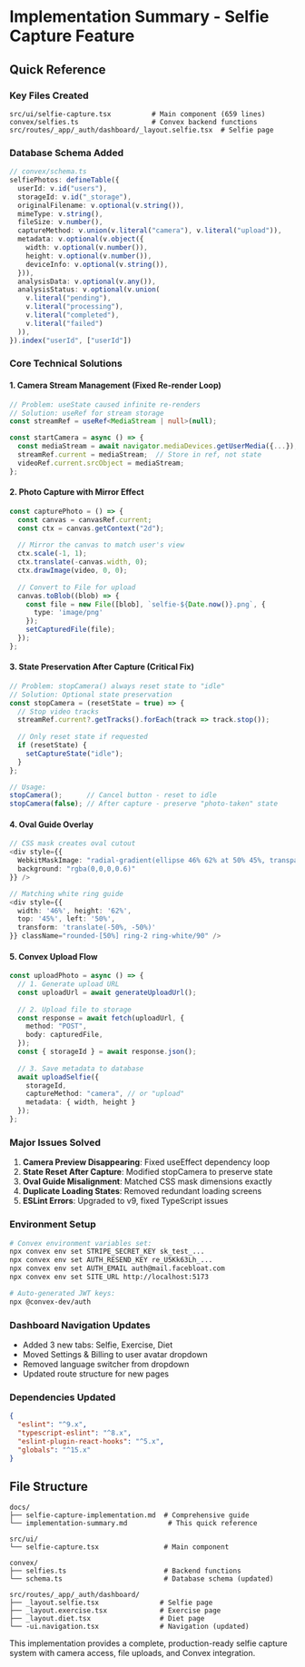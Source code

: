 # Implementation Summary - Selfie Capture Feature

## Quick Reference

### Key Files Created
```
src/ui/selfie-capture.tsx          # Main component (659 lines)
convex/selfies.ts                  # Convex backend functions
src/routes/_app/_auth/dashboard/_layout.selfie.tsx  # Selfie page
```

### Database Schema Added
```typescript
// convex/schema.ts
selfiePhotos: defineTable({
  userId: v.id("users"),
  storageId: v.id("_storage"),
  originalFilename: v.optional(v.string()),
  mimeType: v.string(),
  fileSize: v.number(),
  captureMethod: v.union(v.literal("camera"), v.literal("upload")),
  metadata: v.optional(v.object({
    width: v.optional(v.number()),
    height: v.optional(v.number()),
    deviceInfo: v.optional(v.string()),
  })),
  analysisData: v.optional(v.any()),
  analysisStatus: v.optional(v.union(
    v.literal("pending"),
    v.literal("processing"),
    v.literal("completed"),
    v.literal("failed")
  )),
}).index("userId", ["userId"])
```

### Core Technical Solutions

#### 1. Camera Stream Management (Fixed Re-render Loop)
```typescript
// Problem: useState caused infinite re-renders
// Solution: useRef for stream storage
const streamRef = useRef<MediaStream | null>(null);

const startCamera = async () => {
  const mediaStream = await navigator.mediaDevices.getUserMedia({...});
  streamRef.current = mediaStream;  // Store in ref, not state
  videoRef.current.srcObject = mediaStream;
};
```

#### 2. Photo Capture with Mirror Effect
```typescript
const capturePhoto = () => {
  const canvas = canvasRef.current;
  const ctx = canvas.getContext("2d");
  
  // Mirror the canvas to match user's view
  ctx.scale(-1, 1);
  ctx.translate(-canvas.width, 0);
  ctx.drawImage(video, 0, 0);
  
  // Convert to File for upload
  canvas.toBlob((blob) => {
    const file = new File([blob], `selfie-${Date.now()}.png`, {
      type: 'image/png'
    });
    setCapturedFile(file);
  });
};
```

#### 3. State Preservation After Capture (Critical Fix)
```typescript
// Problem: stopCamera() always reset state to "idle"
// Solution: Optional state preservation
const stopCamera = (resetState = true) => {
  // Stop video tracks
  streamRef.current?.getTracks().forEach(track => track.stop());
  
  // Only reset state if requested
  if (resetState) {
    setCaptureState("idle");
  }
};

// Usage:
stopCamera();      // Cancel button - reset to idle
stopCamera(false); // After capture - preserve "photo-taken" state
```

#### 4. Oval Guide Overlay
```typescript
// CSS mask creates oval cutout
<div style={{
  WebkitMaskImage: "radial-gradient(ellipse 46% 62% at 50% 45%, transparent 58%, #000 60%)",
  background: "rgba(0,0,0,0.6)"
}} />

// Matching white ring guide
<div style={{
  width: '46%', height: '62%',
  top: '45%', left: '50%',
  transform: 'translate(-50%, -50%)'
}} className="rounded-[50%] ring-2 ring-white/90" />
```

#### 5. Convex Upload Flow
```typescript
const uploadPhoto = async () => {
  // 1. Generate upload URL
  const uploadUrl = await generateUploadUrl();
  
  // 2. Upload file to storage
  const response = await fetch(uploadUrl, {
    method: "POST",
    body: capturedFile,
  });
  const { storageId } = await response.json();
  
  // 3. Save metadata to database
  await uploadSelfie({
    storageId,
    captureMethod: "camera", // or "upload"
    metadata: { width, height }
  });
};
```

### Major Issues Solved

1. **Camera Preview Disappearing**: Fixed useEffect dependency loop
2. **State Reset After Capture**: Modified stopCamera to preserve state
3. **Oval Guide Misalignment**: Matched CSS mask dimensions exactly
4. **Duplicate Loading States**: Removed redundant loading screens
5. **ESLint Errors**: Upgraded to v9, fixed TypeScript issues

### Environment Setup
```bash
# Convex environment variables set:
npx convex env set STRIPE_SECRET_KEY sk_test_...
npx convex env set AUTH_RESEND_KEY re_U5Kk63Lh_...
npx convex env set AUTH_EMAIL auth@mail.facebloat.com
npx convex env set SITE_URL http://localhost:5173

# Auto-generated JWT keys:
npx @convex-dev/auth
```

### Dashboard Navigation Updates
- Added 3 new tabs: Selfie, Exercise, Diet
- Moved Settings & Billing to user avatar dropdown  
- Removed language switcher from dropdown
- Updated route structure for new pages

### Dependencies Updated
```json
{
  "eslint": "^9.x",
  "typescript-eslint": "^8.x", 
  "eslint-plugin-react-hooks": "^5.x",
  "globals": "^15.x"
}
```

## File Structure
```
docs/
├── selfie-capture-implementation.md  # Comprehensive guide
└── implementation-summary.md          # This quick reference

src/ui/
└── selfie-capture.tsx                # Main component

convex/
├── selfies.ts                        # Backend functions
└── schema.ts                         # Database schema (updated)

src/routes/_app/_auth/dashboard/
├── _layout.selfie.tsx               # Selfie page
├── _layout.exercise.tsx             # Exercise page
├── _layout.diet.tsx                 # Diet page
└── -ui.navigation.tsx               # Navigation (updated)
```

This implementation provides a complete, production-ready selfie capture system with camera access, file uploads, and Convex integration.
